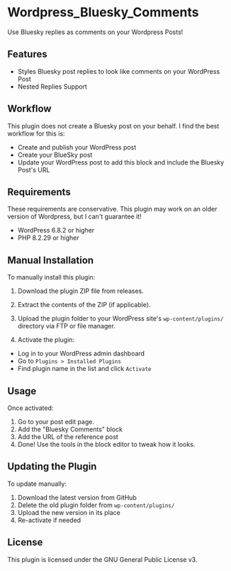 # Wordpress_Bluesky_Comments
Use Bluesky replies as comments on your Wordpress Posts!

## Features
- Styles Bluesky post replies to look like comments on your WordPress Post
- Nested Replies Support

## Workflow
This plugin does not create a Bluesky post on your behalf. I find the best workflow for this is:
- Create and publish your WordPress post
- Create your BlueSky post
- Update your WordPress post to add this block and include the Bluesky Post's URL

## Requirements
These requirements are conservative. This plugin may work on an older version of Wordpress, but I can't guarantee it!

- WordPress 6.8.2 or higher
- PHP 8.2.29 or higher

## Manual Installation

To manually install this plugin:

1. Download the plugin ZIP file from releases.

2. Extract the contents of the ZIP (if applicable).

3. Upload the plugin folder to your WordPress site's `wp-content/plugins/` directory via FTP or file manager.

4. Activate the plugin:
- Log in to your WordPress admin dashboard
- Go to `Plugins > Installed Plugins`
- Find plugin name in the list and click `Activate`

## Usage

Once activated:

1. Go to your post edit page.
2. Add the "Bluesky Comments" block
3. Add the URL of the reference post
4. Done! Use the tools in the block editor to tweak how it looks.

## Updating the Plugin

To update manually:

1. Download the latest version from GitHub
2. Delete the old plugin folder from `wp-content/plugins/`
3. Upload the new version in its place
4. Re-activate if needed

## License

This plugin is licensed under the GNU General Public License v3.
